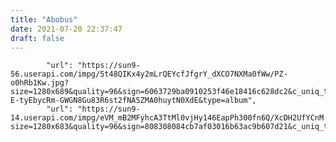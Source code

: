 ```yaml
---
title: "Abobus"
date: 2021-07-20 22:37:47
draft: false
---
```


            "url": "https://sun9-56.userapi.com/impg/5t48QIKx4y2mLrQEYcfJfgrY_dXCO7NXMa0fWw/PZ-o0hRb1Kw.jpg?size=1280x689&quality=96&sign=6063729ba0910253f46e18416c628dc2&c_uniq_tag=-E-tyEbycRm-GWGN8Gu83R6st2fNA5ZMA0huytN0XdE&type=album",
            "url": "https://sun9-14.userapi.com/impg/eVM_mB2MFyhcA3TtMl0vjHy146EapPh300fn6Q/XcDH2UfYCnM.jpg?size=1280x683&quality=96&sign=808308084cb7af03016b63ac9b607d21&c_uniq_tag=z1_u3CvSBw_HaEK5DQqBzEcdtwrNyr5vmbU4yPPAQDw&type=album",
